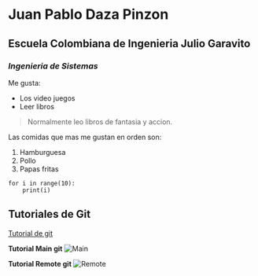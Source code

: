 # **Juan Pablo Daza Pinzon**
## Escuela Colombiana de Ingenieria Julio Garavito
### *Ingenieria de Sistemas*
Me gusta:
* Los video juegos
* Leer libros 

> Normalmente leo libros de fantasia y accion.

Las comidas que mas me gustan en orden son:

1. Hamburguesa
2. Pollo
3. Papas fritas

```
for i in range(10):
    print(i)
```
## Tutoriales de Git
[Tutorial de git](https://learngitbranching.js.org/?locale=es_MX)

**Tutorial Main git**
![Main](Main.jpg)

**Tutorial Remote git**
![Remote](Remote.jpg)